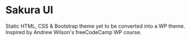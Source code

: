 # Sakura UI

Static HTML, CSS & Bootstrap theme yet to be converted into a WP theme. Inspired by Andrew Wilson's freeCodeCamp WP course.
